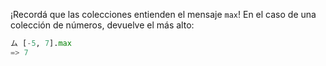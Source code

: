 ¡Recordá que las colecciones entienden el mensaje `max`! En el caso de una colección de números, devuelve el más alto:

```python
ム [-5, 7].max
=> 7
```
